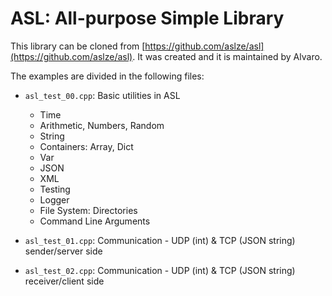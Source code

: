 # ASL: All-purpose Simple Library

This library can be cloned from [https://github.com/aslze/asl](https://github.com/aslze/asl).
It was created and it is maintained by Alvaro.

The examples are divided in the following files:

- `asl_test_00.cpp`: Basic utilities in ASL
    - Time
    - Arithmetic, Numbers, Random
    - String
    - Containers: Array, Dict
    - Var
    - JSON
    - XML
    - Testing
    - Logger
    - File System: Directories
    - Command Line Arguments

- `asl_test_01.cpp`: Communication - UDP (int) & TCP (JSON string) sender/server side

- `asl_test_02.cpp`: Communication - UDP (int) & TCP (JSON string) receiver/client side